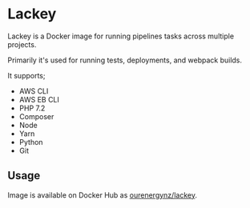 # Lackey

Lackey is a Docker image for running pipelines tasks across multiple projects. 

Primarily it's used for running tests, deployments, and webpack builds.

It supports;

* AWS CLI
* AWS EB CLI
* PHP 7.2
* Composer
* Node
* Yarn
* Python
* Git

## Usage

Image is available on Docker Hub as [ourenergynz/lackey](https://hub.docker.com/r/ourenergynz/lackey).